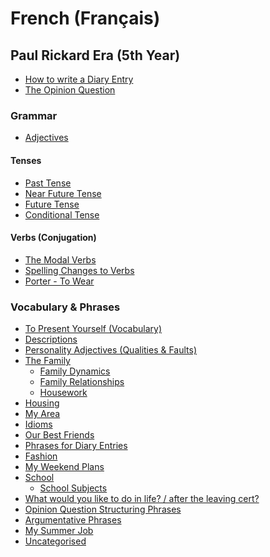 # French (Français)

## Paul Rickard Era (5th Year)
- [How to write a Diary Entry]()
- [The Opinion Question]()
### Grammar
- [Adjectives]()
#### Tenses
- [Past Tense]()
- [Near Future Tense]()
- [Future Tense]()
- [Conditional Tense]()
#### Verbs (Conjugation)
- [The Modal Verbs]()
- [Spelling Changes to Verbs]()
- [Porter - To Wear]()
### Vocabulary & Phrases
- [To Present Yourself (Vocabulary)](paul-era/vocabulary/to-present-yourself.md)
- [Descriptions](paul-era/vocabulary/descriptions.md)
- [Personality Adjectives (Qualities & Faults)]()
- [The Family](paul-era/vocabulary/family/family.md)
  - [Family Dynamics](paul-era/vocabulary/family/family-dynamics.md)
  - [Family Relationships](paul-era/vocabulary/family/family-relationships.md)
  - [Housework](paul-era/vocabulary/family/housework.md)
- [Housing](paul-era/vocabulary/housing.md)
- [My Area](paul-era/vocabulary/my-area.md)
- [Idioms](paul-era/vocabulary/idioms.md)
- [Our Best Friends](paul-era/vocabulary/our-best-friends.md)
- [Phrases for Diary Entries](paul-era/vocabulary/diary-entry-phrases.md)
- [Fashion](paul-era/vocabulary/fashion.md)
- [My Weekend Plans](paul-era/vocabulary/my-weekend-plans.md)
- [School](paul-era/vocabulary/school.md)
  - [School Subjects](paul-era/vocabulary/school-subjects.md)
- [What would you like to do in life? / after the leaving cert?](paul-era/vocabulary/do-in-life.md)
- [Opinion Question Structuring Phrases](paul-era/vocabulary/opinion-question-structuring-phrases.md)
- [Argumentative Phrases](paul-era/vocabulary/argumentative-phrases.md)
- [My Summer Job](paul-era/vocabulary/my-summer-job.md)
- [Uncategorised](paul-era/vocabulary/uncategorised.md)